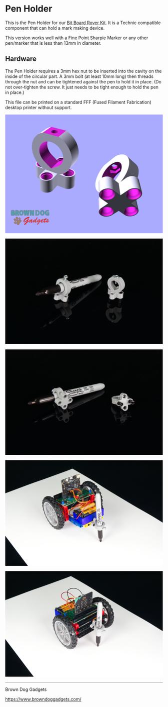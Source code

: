 # Pen Holder

This is the Pen Holder for our [Bit Board Rover Kit](https://www.browndoggadgets.com/products/bit-board-rover). It is a Technic compatible component that can hold a mark making device.

This version works well with a Fine Point Sharpie Marker or any other pen/marker that is less than 13mm in diameter.

## Hardware
The Pen Holder requires a 3mm hex nut to be inserted into the cavity on the inside of the circular part. A 3mm bolt (at least 10mm long) then threads through the nut and can be tightened against the pen to hold it in place. (Do not over-tighten the screw. It just needs to be tight enough to hold the pen in place.)

This file can be printed on a standard FFF (Fused Filament Fabrication) desktop printer without support.

![](Images/Pen-Holder.png)

![](Images/Pen-Holder-5432.jpg)

![](Images/Pen-Holder-5433.jpg)

![](Images/Rover-with-Pen-Holder-5436.jpg)

![](Images/Rover-with-Pen-Holder-5437.jpg)


---

Brown Dog Gadgets

https://www.browndoggadgets.com/

